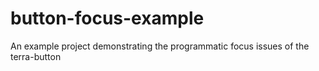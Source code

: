 # button-focus-example
An example project demonstrating the programmatic focus issues of the terra-button
